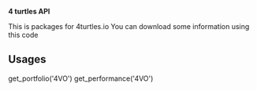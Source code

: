 **4 turtles API** 

This is packages for 4turtles.io
You can download some information using this code

## Usages 
get_portfolio('4VO')
get_performance('4VO')